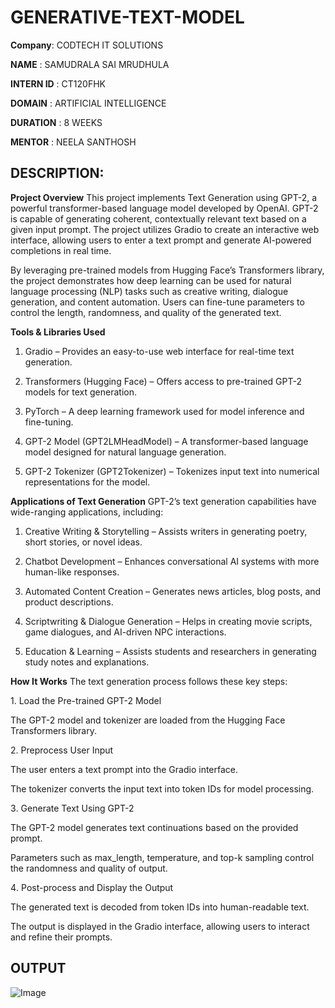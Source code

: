 # GENERATIVE-TEXT-MODEL

**Company**: CODTECH IT SOLUTIONS

**NAME** : SAMUDRALA SAI MRUDHULA

**INTERN ID** : CT120FHK

**DOMAIN** : ARTIFICIAL INTELLIGENCE

**DURATION** : 8 WEEKS

**MENTOR** : NEELA SANTHOSH

## DESCRIPTION:

**Project Overview**
This project implements Text Generation using GPT-2, a powerful transformer-based language model developed by OpenAI. GPT-2 is capable of generating coherent, contextually relevant text based on a given input prompt. The project utilizes Gradio to create an interactive web interface, allowing users to enter a text prompt and generate AI-powered completions in real time.

By leveraging pre-trained models from Hugging Face’s Transformers library, the project demonstrates how deep learning can be used for natural language processing (NLP) tasks such as creative writing, dialogue generation, and content automation. Users can fine-tune parameters to control the length, randomness, and quality of the generated text.

**Tools & Libraries Used**
1. Gradio – Provides an easy-to-use web interface for real-time text generation.

2. Transformers (Hugging Face) – Offers access to pre-trained GPT-2 models for text generation.

3. PyTorch – A deep learning framework used for model inference and fine-tuning.

4. GPT-2 Model (GPT2LMHeadModel) – A transformer-based language model designed for natural language generation.

5. GPT-2 Tokenizer (GPT2Tokenizer) – Tokenizes input text into numerical representations for the model.

**Applications of Text Generation**
GPT-2’s text generation capabilities have wide-ranging applications, including:

1. Creative Writing & Storytelling – Assists writers in generating poetry, short stories, or novel ideas.

2. Chatbot Development – Enhances conversational AI systems with more human-like responses.

3. Automated Content Creation – Generates news articles, blog posts, and product descriptions.

4. Scriptwriting & Dialogue Generation – Helps in creating movie scripts, game dialogues, and AI-driven NPC interactions.

5. Education & Learning – Assists students and researchers in generating study notes and explanations.


**How It Works**
The text generation process follows these key steps:

1️. Load the Pre-trained GPT-2 Model

The GPT-2 model and tokenizer are loaded from the Hugging Face Transformers library.

2️. Preprocess User Input

The user enters a text prompt into the Gradio interface.

The tokenizer converts the input text into token IDs for model processing.

3️. Generate Text Using GPT-2

The GPT-2 model generates text continuations based on the provided prompt.

Parameters such as max_length, temperature, and top-k sampling control the randomness and quality of output.

4️. Post-process and Display the Output

The generated text is decoded from token IDs into human-readable text.

The output is displayed in the Gradio interface, allowing users to interact and refine their prompts.

## OUTPUT

![Image](https://github.com/user-attachments/assets/247bb49d-7e94-44ec-b1ea-2a2a48947a7c)
